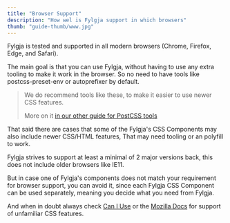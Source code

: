 ```yaml
---
title: "Browser Support"
description: "How wel is Fylgja support in which browsers"
thumb: "guide-thumb/www.jpg"
---
```


Fylgja is tested and supported in all modern browsers (Chrome, Firefox, Edge, and Safari).

The main goal is that you can use Fylgja, without having to use any extra tooling to make it work in the browser.
So no need to have tools like postcss-preset-env or autoprefixer by default.

> We do recommend tools like these,
> to make it easier to use newer CSS features.
> 
> More on it [in our other guide for PostCSS tools](/guides/postcss/)

That said there are cases that some of the Fylgja's CSS Components may also include newer CSS/HTML features,
That may need tooling or an polyfill to work.

Fylgja strives to support at least a minimal of 2 major versions back,
this does not include older browsers like IE11.

But in case one of Fylgja's components does not match your requirement for browser support, you can avoid it,
since each Fylgja CSS Component can be used separately, meaning you decide what you need from Fylgja.

And when in doubt always check [Can I Use](https://caniuse.com/) or the [Mozilla Docs](https://developer.mozilla.org/) for support of unfamiliar CSS features.

